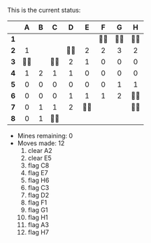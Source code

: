 This is the current status:

|   | **A** | **B** | **C** | **D** | **E** | **F** | **G** | **H** |
|---|:---:|:---:|:---:|:---:|:---:|:---:|:---:|:---:|
| **1** |   |   |   |   |   | :pirate_flag: | :pirate_flag: | :pirate_flag: |
| **2** | 1 |   |   | :pirate_flag: | 2 | 2 | 3 | 2 |
| **3** | :pirate_flag: |   | :pirate_flag: | 2 | 1 | 0 | 0 | 0 |
| **4** | 1 | 2 | 1 | 1 | 0 | 0 | 0 | 0 |
| **5** | 0 | 0 | 0 | 0 | 0 | 0 | 1 | 1 |
| **6** | 0 | 0 | 0 | 1 | 1 | 1 | 2 | :pirate_flag: |
| **7** | 0 | 1 | 1 | 2 | :pirate_flag: |   |   | :pirate_flag: |
| **8** | 0 | 1 | :pirate_flag: |   |   |   |   |   |

* Mines remaining: 0
* Moves made: 12
	1. clear A2
	2. clear E5
	3. flag C8
	4. flag E7
	5. flag H6
	6. flag C3
	7. flag D2
	8. flag F1
	9. flag G1
	10. flag H1
	11. flag A3
	12. flag H7